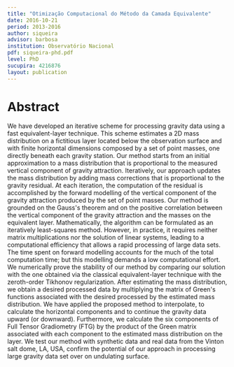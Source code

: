 ```yaml
---
title: "Otimização Computacional do Método da Camada Equivalente"
date: 2016-10-21
period: 2013-2016
author: siqueira
advisor: barbosa
institution: Observatório Nacional
pdf: siqueira-phd.pdf
level: PhD
sucupira: 4216876
layout: publication
---
```



# Abstract

We have developed an iterative scheme for processing gravity data using a fast
equivalent-layer technique. This scheme estimates a 2D mass distribution on a
fictitious layer located below the observation surface and with finite horizontal
dimensions composed by a set of point masses, one directly beneath each gravity
station. Our method starts from an initial approximation to a mass distribution
that is proportional to the measured vertical component of gravity attraction.
Iteratively, our approach updates the mass distribution by adding mass corrections
that is proportional to the gravity residual. At each iteration, the computation
of the residual is accomplished by the forward modelling of the vertical component
of the gravity attraction produced by the set of point masses. Our method is
grounded on the Gauss's theorem and on the positive correlation between the
vertical component of the gravity attraction and the masses on the equivalent
layer. Mathematically, the algorithm can be formulated as an iteratively
least-squares method. However, in practice, it requires neither matrix
multiplications nor the solution of linear systems, leading to a computational
efficiency that allows a rapid processing of large data sets. The time spent
on forward modelling accounts for the much of the total computation time; but
this modelling demands a low computational effort. We numerically prove the
stability of our method by comparing our solution with the one obtained via
the classical equivalent-layer technique with the zeroth-order Tikhonov
regularization. After estimating the mass distribution, we obtain a desired
processed data by multiplying the matrix of Green's functions associated with
the desired processed by the estimated mass distribution. We have applied
the proposed method to interpolate, to calculate the horizontal components
and to continue the gravity data upward (or downward). Furthermore, we
calculate the six components of Full Tensor Gradiometry (FTG) by the product
of the Green matrix associated with each component to the estimated mass
distribution on the layer. We test our method with synthetic data and real
data from the Vinton salt dome, LA, USA, confirm the potential of our
approach in processing large gravity data set over on undulating surface.
